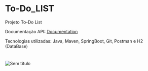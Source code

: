 # To-Do_LIST

Projeto To-Do List

Documentação API: [Documentation](https://documenter.getpostman.com/view/30375028/2s9YR56ur5)

Tecnologias utilizadas: Java, Maven, SpringBoot, Git, Postman e H2 (DataBase)

#

![Sem título](https://github.com/hanspeterdietiker/To-Do_LIST/assets/126719678/032140c6-c80f-49a2-9d73-9bc6dbe4b606)

